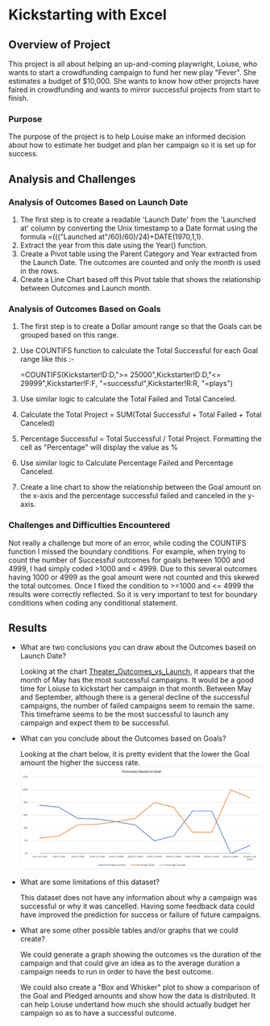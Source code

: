 # Kickstarting with Excel

## Overview of Project
This project is all about helping an up-and-coming playwright, Loiuse, who wants to start a crowdfunding campaign to fund her new play "Fever". She estimates a budget of $10,000. She wants to know how other projects have faired in crowdfunding and wants to mirror successful projects from start to finish.
### Purpose
The purpose of the project is to help Louise make an informed decision about how to estimate her budget and plan her campaign so it is set up for success. 


## Analysis and Challenges

### Analysis of Outcomes Based on Launch Date
1. The first step is to create a readable 'Launch Date' from the 'Launched at' column by converting the Unix timestamp to a Date format using the formula =((("Launched at"/60)/60)/24)+DATE(1970,1,1).
2. Extract the year from this date using the Year() function. 
3. Create a Pivot table using the Parent Category and Year extracted from the Launch Date. The outcomes are counted and only the month is used in the rows. 
4. Create a Line Chart based off this Pivot table that shows the relationship between Outcomes and Launch month. 

### Analysis of Outcomes Based on Goals
1. The first step is to create a Dollar amount range so that the Goals can be grouped based on this range. 
2. Use COUNTIFS function to calculate the Total Successful for each Goal range like this :-

     =COUNTIFS(Kickstarter!D:D,">= 25000",Kickstarter!D:D,"<= 29999",Kickstarter!F:F, "=successful",Kickstarter!R:R, "=plays")
3. Use similar logic to calculate the Total Failed and Total Canceled. 
4. Calculate the Total Project = SUM(Total Successful + Total Failed + Total Canceled)
5. Percentage Successful = Total Successful / Total Project. Formatting the cell as "Percentage" will display the value as %
6. Use similar logic to Calculate Percentage Failed and Percentage Canceled.
7. Create a line chart to show the relationship between the Goal amount on the x-axis and the percentage successful failed and canceled in the y-axis. 


### Challenges and Difficulties Encountered

Not really a challenge but more of an error, while coding the COUNTIFS function I missed the boundary conditions. For example, when trying to count the number of Successful outcomes for goals between 1000 and 4999, I had simply coded >1000 and < 4999. Due to this several outcomes having 1000 or 4999 as the goal amount were not counted and this skewed the total outcomes. Once I fixed the condition to >=1000 and <= 4999 the results were correctly reflected. So it is very important to test for boundary conditions when coding any conditional statement.

## Results

- What are two conclusions you can draw about the Outcomes based on Launch Date? 

        
    Looking at the chart [Theater_Outcomes_vs_Launch](https://github.com/ParnaKundu/kickstarter-analysis/blob/main/Theater_Outcomes_vs_Launch.png), it appears that the month of May has the most successful campaigns. It would be a good time for Loiuse to kickstart her campaign in that month. Between May and September, although there is a general decline of the successful campaigns, the number of failed campaigns seem to remain the same. This timeframe seems to be the most successful to launch any campaign and expect them to be successful. 

- What can you conclude about the Outcomes based on Goals?

    
    Looking at the chart below, it is pretty evident that the lower the Goal amount the higher the success rate.  
    ![Outcomes_vs_Goals](Outcomes_vs_Goals.png)

- What are some limitations of this dataset?

    This dataset does not have any information about why a campaign was successful or why it was cancelled. Having some feedback data could have improved the prediction for success or failure of future campaigns.

- What are some other possible tables and/or graphs that we could create?
  
    We could generate a graph showing the outcomes vs the duration of the campaign and that could give an idea as to the average duration a campaign needs to run in order to have the best outcome.
    
    We could also create a "Box and Whisker" plot to show a comparison of the Goal and Pledged amounts and show how the data is distributed. It can help Loiuse undertand how much she should actually budget her campaign so as to have a successful outcome.
